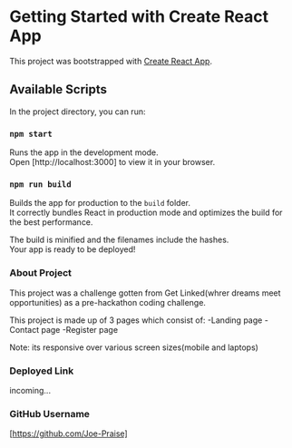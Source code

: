 # Getting Started with Create React App

This project was bootstrapped with [Create React App](https://github.com/facebook/create-react-app).

## Available Scripts

In the project directory, you can run:

### `npm start`

Runs the app in the development mode.\
Open [http://localhost:3000] to view it in your browser.

### `npm run build`

Builds the app for production to the `build` folder.\
It correctly bundles React in production mode and optimizes the build for the best performance.

The build is minified and the filenames include the hashes.\
Your app is ready to be deployed!

### About Project

This project was a challenge gotten from Get Linked(whrer dreams meet opportunities) as a pre-hackathon coding challenge.

This project is made up of 3 pages which consist of:
-Landing page
-Contact page
-Register page

Note: its responsive over various screen sizes(mobile and laptops)

### Deployed Link

incoming...

### GitHub Username

[https://github.com/Joe-Praise]
